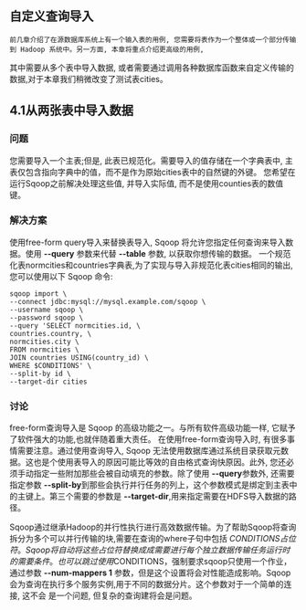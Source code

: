 <h2>自定义查询导入</h2>

    前几章介绍了在源数据库系统上有一个输入表的用例, 您需要将表作为一个整体或一个部分传输到 Hadoop 系统中。另一方面, 本章将重点介绍更高级的用例, 
其中需要从多个表中导入数据, 或者需要通过调用各种数据库函数来自定义传输的数据,对于本章我们稍微改变了测试表cities。

<h2>4.1从两张表中导入数据</h2>

<h3>问题</h3>
您需要导入一个主表;但是, 此表已规范化。需要导入的值存储在一个字典表中, 主表仅包含指向字典中的值，而不是作为原始cities表中的自然键的外键。
您希望在运行Sqoop之前解决处理这些值, 并导入实际值, 而不是使用counties表的数值键。

<h3>解决方案</h3>

使用free-form query导入来替换表导入, Sqoop 将允许您指定任何查询来导入数据。使用 **--query** 参数来代替 **--table** 参数, 以获取你想传输的数据。
一个规范化表normcities和countries字典表,为了实现与导入非规范化表cities相同的输出, 您可以使用以下 Sqoop 命令:

```
sqoop import \
--connect jdbc:mysql://mysql.example.com/sqoop \
--username sqoop \
--password sqoop \
--query 'SELECT normcities.id, \
countries.country, \
normcities.city \
FROM normcities \
JOIN countries USING(country_id) \
WHERE $CONDITIONS' \
--split-by id \
--target-dir cities
```

<h3>讨论</h3>

free-form查询导入是 Sqoop 的高级功能之一。与所有软件高级功能一样, 它赋予了软件强大的功能,也就伴随着重大责任。
在使用free-form查询导入时, 有很多事情需要注意。通过使用查询导入, Sqoop 无法使用数据库通过系统目录获取元数据。这也是个使用表导入的原因可能比等效的自由格式查询快原因。此外, 您还必须手动指定一些附加那些会被自动填充的参数。除了使用 **--query**参数外, 还需要指定参数 **--split-by**到那些会执行并行任务的列上，这个参数模式是绑定到主表中的主键上。第三个需要的参数是 **--target-dir**,用来指定需要在HDFS导入数据的路径。 

Sqoop通过继承Hadoop的并行性执行进行高效数据传输。为了帮助Sqoop将查询拆分为多个可以并行传输的块,需要在查询的where子句中包括 $CONDITIONS 占位符。
Sqoop将自动将这些占位符替换成成需要进行每个独立数据传输任务运行时的需要条件。也可以跳过使用$CONDITIONS，强制要求sqoop只使用一个作业，通过参数
**--num-mappers 1** 参数，但是这个设置将会对性能造成影响。Sqoop会为查询在执行多个服务实例,用于不同的数据分片。这个参数对于一个简单的连接, 这不会
是一个问题, 但复杂的查询建将会是问题。

